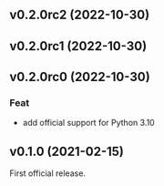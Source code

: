 ## v0.2.0rc2 (2022-10-30)

## v0.2.0rc1 (2022-10-30)

## v0.2.0rc0 (2022-10-30)

### Feat

- add official support for Python 3.10

## v0.1.0 (2021-02-15)

First official release.
